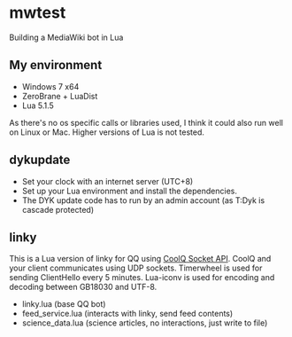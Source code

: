 # mwtest
Building a MediaWiki bot in Lua

## My environment
- Windows 7 x64
- ZeroBrane + LuaDist
- Lua 5.1.5

As there's no os specific calls or libraries used, I think it could also run well on Linux or Mac. Higher versions of Lua is not tested.

## dykupdate
- Set your clock with an internet server (UTC+8)
- Set up your Lua environment and install the dependencies.
- The DYK update code has to run by an admin account (as T:Dyk is cascade protected)

## linky
This is a Lua version of linky for QQ using [CoolQ Socket API](https://github.com/mrhso/cqsocketapi). CoolQ and your client communicates using UDP sockets. Timerwheel is used for sending ClientHello every 5 minutes. Lua-iconv is used for encoding and decoding between GB18030 and UTF-8.
- linky.lua (base QQ bot)
- feed_service.lua (interacts with linky, send feed contents)
- science_data.lua (science articles, no interactions, just write to file)
